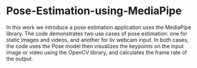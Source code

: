 # Pose-Estimation-using-MediaPipe
In this work we introduce a pose estimation application uses the MediaPipe library. The code demonstrates two use cases of pose estimation: one for static images and videos, and another for liv webcam input. In both cases, the code uses the Pose model then visualizes the keypoints on the input image or video using the OpenCV library, and calculates the frame rate of the output. 
